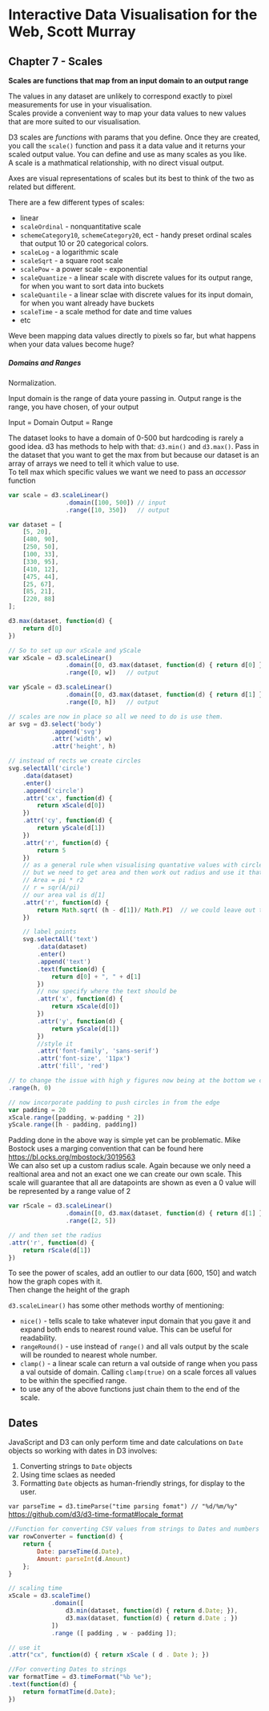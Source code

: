 # Interactive Data Visualisation for the Web, Scott Murray

## Chapter 7 - Scales  

**Scales are functions that map from an input domain to an output range**  

The values in any dataset are unlikely to correspond exactly to pixel measurements for use in your visualisation.  
Scales provide a convenient way to map your data values to new values that are more suited to our visualisation.  

D3 scales are _functions_ with params that you define. Once they are created, you call the `scale()` function and pass it a data value and it returns your scaled output value. You can define and use as many scales as you like.  
A scale is a mathmatical relationship, with no direct visual output. 

Axes are visual representations of scales but its best to think of the two as related but different.  

There are a few different types of scales:
 * linear  
 * `scaleOrdinal` - nonquantitative scale  
 * `schemeCategory10`, `schemeCategory20`, ect - handy preset ordinal scales that output 10 or 20 categorical colors.   
 * `scaleLog` - a logarithmic scale  
 * `scaleSqrt` - a square root scale  
 * `scalePow` - a power scale - exponential  
 * `scaleQuantize` - a linear scale with discrete values for its output range, for when you want to sort data into buckets  
 * `scaleQuantile` - a linear sclae with discrete values for its input domain, for when you want already have buckets  
 * `scaleTime` - a scale method for date and time values  
 * etc  

Weve been mapping data values directly to pixels so far, but what happens when your data values become huge?  

##### Domains and Ranges  
Normalization.

Input domain is the range of data youre passing in. 
Output range is the range, you have chosen, of your output

Input = Domain
Output = Range  

The dataset looks to have a domain of 0-500 but hardcoding is rarely a good idea. 
d3 has methods to help with that:
`d3.min()` and `d3.max()`.
Pass in the dataset that you want to get the max from but because our dataset is an array of arrays we need to tell it which value to use.  
To tell max which specific values we want we need to pass an _accessor_ function

```javascript  
var scale = d3.scaleLinear()
                .domain([100, 500]) // input  
                .range([10, 350])   // output  

var dataset = [
    [5, 20],
    [480, 90],
    [250, 50],
    [100, 33],
    [330, 95],
    [410, 12],
    [475, 44],
    [25, 67],
    [85, 21],
    [220, 88] 
];

d3.max(dataset, function(d) {
    return d[0]
})

// So to set up our xScale and yScale
var xScale = d3.scaleLinear()
                .domain([0, d3.max(dataset, function(d) { return d[0] } )]) 
                .range([0, w])   // output 

var yScale = d3.scaleLinear()
                .domain([0, d3.max(dataset, function(d) { return d[1] } )]) 
                .range([0, h])   // output 

// scales are now in place so all we need to do is use them.  
ar svg = d3.select('body')
            .append('svg')
            .attr('width', w)
            .attr('height', h)  

// instead of rects we create circles  
svg.selectAll('circle')
    .data(dataset)
    .enter()
    .append('circle')
    .attr('cx', function(d) {
        return xScale(d[0])
    })
    .attr('cy', function(d) {
        return yScale(d[1])
    })
    .attr('r', function(d) {
        return 5 
    })
    // as a general rule when visualising quantative values with circles encodoe vals as area, not radius. 
    // but we need to get area and then work out radius and use it that way.  
    // Area = pi * r2  
    // r = sqr(A/pi)  
    // our area val is d[1]
    .attr('r', function(d) {
        return Math.sqrt( (h - d[1])/ Math.PI)  // we could leave out the PI - we're visualising data not doing maths - its the relative area that matters not the actual area    
    })

    // label points  
    svg.selectAll('text')
        .data(dataset)
        .enter()
        .append('text')
        .text(function(d) {
            return d[0] + ", " + d[1]
        })
        // now specify where the text should be  
        .attr('x', function(d) {
            return xScale(d[0])
        })
        .attr('y', function(d) {
            return yScale(d[1])
        })
        //style it  
        .attr('font-family', 'sans-serif')
        .attr('font-size', '11px')
        .attr('fill', 'red')

// to change the issue with high y figures now being at the bottom we can change our range
.range(h, 0)

// now incorporate padding to push circles in from the edge
var padding = 20
xScale.range([padding, w-padding * 2])
yScale.range([h - padding, padding]) 
```

Padding done in the above way is simple yet can be problematic. Mike Bostock uses a marging convention that can be found here 
https://bl.ocks.org/mbostock/3019563  
We can also set up a custom radius scale. Again because we only need a realtional area and not an exact one we can create our own scale.
This scale will guarantee that all are datapoints are shown as even a 0 value will be represented by a range value of 2  
```javascript  
var rScale = d3.scaleLinear()
                .domain([0, d3.max(dataset, function(d) { return d[1] } )])
                .range([2, 5])

// and then set the radius
.attr('r', function(d) {
    return rScale(d[1])
})
```
To see the power of scales, add an outlier to our data [600, 150] and watch how the graph copes with it.  
Then change the height of the graph

`d3.scaleLinear()` has some other methods worthy of mentioning:

 * `nice()` - tells scale to take whatever input domain that you gave it and expand both ends to nearest round value. This can be useful for readability.  
 * `rangeRound()` - use instead of `range()` and all vals output by the scale will be rounded to nearest whole number.  
 * `clamp()` - a linear scale can return a val outside of range when you pass a val outside of domain. Calling `clamp(true)` on a scale forces all values to be within the specified range.   
 * to use any of the above functions just chain them to the end of the scale.  

## Dates  
JavaScript and D3 can only perform time and date calculations on `Date` objects so working with dates in D3 involves:

 1. Converting strings to `Date` objects  
 2. Using time sclaes as needed  
 3. Formatting `Date` objects as human-friendly strings, for display to the user. 

`var parseTime = d3.timeParse("time parsing fomat") // "%d/%m/%y"`  
https://github.com/d3/d3-time-format#locale_format  
```javascript  
//Function for converting CSV values from strings to Dates and numbers 
var rowConverter = function(d) { 
    return { 
        Date: parseTime(d.Date), 
        Amount: parseInt(d.Amount) 
    }; 
}

// scaling time
xScale = d3.scaleTime()
            .domain([ 
                d3.min(dataset, function(d) { return d.Date; }), 
                d3.max(dataset, function(d) { return d.Date ; }) 
            ])
            .range ([ padding , w - padding ]);

// use it  
.attr("cx", function(d) { return xScale ( d . Date ); })

//For converting Dates to strings 
var formatTime = d3.timeFormat("%b %e");
.text(function(d) { 
    return formatTime(d.Date); 
})
```